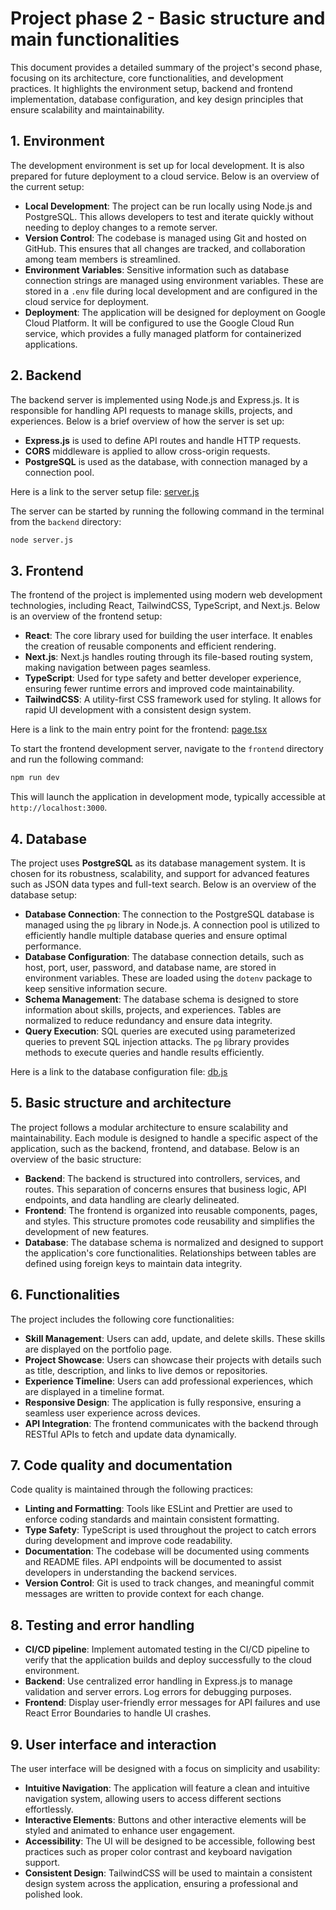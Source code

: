 # Project phase 2 - Basic structure and main functionalities

This document provides a detailed summary of the project's second phase, focusing on its architecture, core functionalities, and development practices. It highlights the environment setup, backend and frontend implementation, database configuration, and key design principles that ensure scalability and maintainability.

## 1. Environment

The development environment is set up for local development. It is also prepared for future deployment to a cloud service. Below is an overview of the current setup:

- **Local Development**: The project can be run locally using Node.js and PostgreSQL. This allows developers to test and iterate quickly without needing to deploy changes to a remote server.
- **Version Control**: The codebase is managed using Git and hosted on GitHub. This ensures that all changes are tracked, and collaboration among team members is streamlined.
- **Environment Variables**: Sensitive information such as database connection strings are managed using environment variables. These are stored in a `.env` file during local development and are configured in the cloud service for deployment.
- **Deployment**: The application will be designed for deployment on Google Cloud Platform. It will be configured to use the Google Cloud Run service, which provides a fully managed platform for containerized applications. 

## 2. Backend

The backend server is implemented using Node.js and Express.js. It is responsible for handling API requests to manage skills, projects, and experiences. Below is a brief overview of how the server is set up:

- **Express.js** is used to define API routes and handle HTTP requests.
- **CORS** middleware is applied to allow cross-origin requests.
- **PostgreSQL** is used as the database, with connection managed by a connection pool.

Here is a link to the server setup file: [server.js](./backend/server.js)

The server can be started by running the following command in the terminal from the `backend` directory:

```bash
node server.js
```

## 3. Frontend

The frontend of the project is implemented using modern web development technologies, including React, TailwindCSS, TypeScript, and Next.js. Below is an overview of the frontend setup:

- **React**: The core library used for building the user interface. It enables the creation of reusable components and efficient rendering.
- **Next.js**: Next.js handles routing through its file-based routing system, making navigation between pages seamless.
- **TypeScript**: Used for type safety and better developer experience, ensuring fewer runtime errors and improved code maintainability.
- **TailwindCSS**: A utility-first CSS framework used for styling. It allows for rapid UI development with a consistent design system.

Here is a link to the main entry point for the frontend: [page.tsx](./frontend/app/page.tsx)

To start the frontend development server, navigate to the `frontend` directory and run the following command:

```bash
npm run dev
```

This will launch the application in development mode, typically accessible at `http://localhost:3000`.

## 4. Database

The project uses **PostgreSQL** as its database management system. It is chosen for its robustness, scalability, and support for advanced features such as JSON data types and full-text search. Below is an overview of the database setup:

- **Database Connection**: The connection to the PostgreSQL database is managed using the `pg` library in Node.js. A connection pool is utilized to efficiently handle multiple database queries and ensure optimal performance.
- **Database Configuration**: The database connection details, such as host, port, user, password, and database name, are stored in environment variables. These are loaded using the `dotenv` package to keep sensitive information secure.
- **Schema Management**: The database schema is designed to store information about skills, projects, and experiences. Tables are normalized to reduce redundancy and ensure data integrity.
- **Query Execution**: SQL queries are executed using parameterized queries to prevent SQL injection attacks. The `pg` library provides methods to execute queries and handle results efficiently.

Here is a link to the database configuration file: [db.js](./backend/db.js)

## 5. Basic structure and architecture

The project follows a modular architecture to ensure scalability and maintainability. Each module is designed to handle a specific aspect of the application, such as the backend, frontend, and database. Below is an overview of the basic structure:

- **Backend**: The backend is structured into controllers, services, and routes. This separation of concerns ensures that business logic, API endpoints, and data handling are clearly delineated.
- **Frontend**: The frontend is organized into reusable components, pages, and styles. This structure promotes code reusability and simplifies the development of new features.
- **Database**: The database schema is normalized and designed to support the application's core functionalities. Relationships between tables are defined using foreign keys to maintain data integrity.

## 6. Functionalities

The project includes the following core functionalities:

- **Skill Management**: Users can add, update, and delete skills. These skills are displayed on the portfolio page.
- **Project Showcase**: Users can showcase their projects with details such as title, description, and links to live demos or repositories.
- **Experience Timeline**: Users can add professional experiences, which are displayed in a timeline format.
- **Responsive Design**: The application is fully responsive, ensuring a seamless user experience across devices.
- **API Integration**: The frontend communicates with the backend through RESTful APIs to fetch and update data dynamically.


## 7. Code quality and documentation

Code quality is maintained through the following practices:

- **Linting and Formatting**: Tools like ESLint and Prettier are used to enforce coding standards and maintain consistent formatting.
- **Type Safety**: TypeScript is used throughout the project to catch errors during development and improve code readability.
- **Documentation**: The codebase will be documented using comments and README files. API endpoints will be documented to assist developers in understanding the backend services.
- **Version Control**: Git is used to track changes, and meaningful commit messages are written to provide context for each change.

## 8. Testing and error handling

- **CI/CD pipeline**: Implement automated testing in the CI/CD pipeline to verify that the application builds and deploy successfully to the cloud environment.
- **Backend**: Use centralized error handling in Express.js to manage validation and server errors. Log errors for debugging purposes.
- **Frontend**: Display user-friendly error messages for API failures and use React Error Boundaries to handle UI crashes.

## 9. User interface and interaction

The user interface will be designed with a focus on simplicity and usability:

- **Intuitive Navigation**: The application will feature a clean and intuitive navigation system, allowing users to access different sections effortlessly.
- **Interactive Elements**: Buttons and other interactive elements will be styled and animated to enhance user engagement.
- **Accessibility**: The UI will be designed to be accessible, following best practices such as proper color contrast and keyboard navigation support.
- **Consistent Design**: TailwindCSS will be used to maintain a consistent design system across the application, ensuring a professional and polished look.
